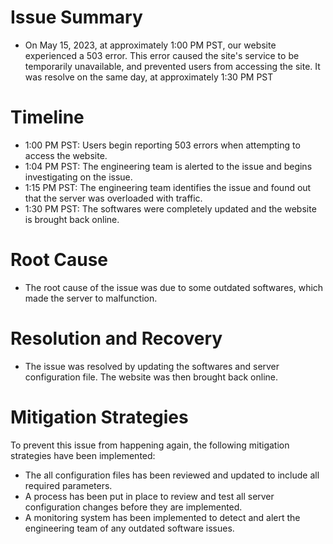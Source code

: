 # Issue Summary

- On May 15, 2023, at approximately 1:00 PM PST, our website experienced a 503 error. This error caused the site's service to be temporarily unavailable, and  prevented users from accessing the site. It was resolve on the same day, at approximately 1:30 PM PST

# Timeline

- 1:00 PM PST: Users begin reporting 503 errors when attempting to access the website.
- 1:04 PM PST: The engineering team is alerted to the issue and begins investigating on the issue.
- 1:15 PM PST: The engineering team identifies the issue and found out that the server was overloaded with traffic.
- 1:30 PM PST: The softwares were completely updated and the website is brought back online.

# Root Cause

- The root cause of the issue was due to some outdated softwares, which made the server to malfunction.

# Resolution and Recovery

- The issue was resolved by updating the softwares and server configuration file. The website was then brought back online.

# Mitigation Strategies

To prevent this issue from happening again, the following mitigation strategies have been implemented:

- The all configuration files has been reviewed and updated to include all required parameters.
- A process has been put in place to review and test all server configuration changes before they are implemented.
- A monitoring system has been implemented to detect and alert the engineering team of any outdated software issues.
